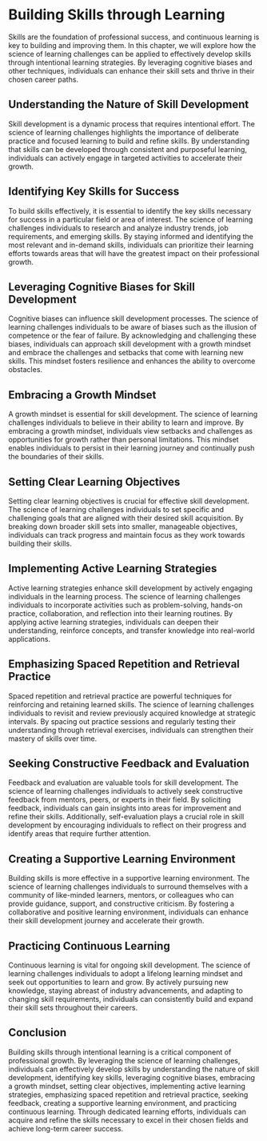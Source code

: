 Building Skills through Learning
=========================================

Skills are the foundation of professional success, and continuous learning is key to building and improving them. In this chapter, we will explore how the science of learning challenges can be applied to effectively develop skills through intentional learning strategies. By leveraging cognitive biases and other techniques, individuals can enhance their skill sets and thrive in their chosen career paths.

Understanding the Nature of Skill Development
---------------------------------------------

Skill development is a dynamic process that requires intentional effort. The science of learning challenges highlights the importance of deliberate practice and focused learning to build and refine skills. By understanding that skills can be developed through consistent and purposeful learning, individuals can actively engage in targeted activities to accelerate their growth.

Identifying Key Skills for Success
----------------------------------

To build skills effectively, it is essential to identify the key skills necessary for success in a particular field or area of interest. The science of learning challenges individuals to research and analyze industry trends, job requirements, and emerging skills. By staying informed and identifying the most relevant and in-demand skills, individuals can prioritize their learning efforts towards areas that will have the greatest impact on their professional growth.

Leveraging Cognitive Biases for Skill Development
-------------------------------------------------

Cognitive biases can influence skill development processes. The science of learning challenges individuals to be aware of biases such as the illusion of competence or the fear of failure. By acknowledging and challenging these biases, individuals can approach skill development with a growth mindset and embrace the challenges and setbacks that come with learning new skills. This mindset fosters resilience and enhances the ability to overcome obstacles.

Embracing a Growth Mindset
--------------------------

A growth mindset is essential for skill development. The science of learning challenges individuals to believe in their ability to learn and improve. By embracing a growth mindset, individuals view setbacks and challenges as opportunities for growth rather than personal limitations. This mindset enables individuals to persist in their learning journey and continually push the boundaries of their skills.

Setting Clear Learning Objectives
---------------------------------

Setting clear learning objectives is crucial for effective skill development. The science of learning challenges individuals to set specific and challenging goals that are aligned with their desired skill acquisition. By breaking down broader skill sets into smaller, manageable objectives, individuals can track progress and maintain focus as they work towards building their skills.

Implementing Active Learning Strategies
---------------------------------------

Active learning strategies enhance skill development by actively engaging individuals in the learning process. The science of learning challenges individuals to incorporate activities such as problem-solving, hands-on practice, collaboration, and reflection into their learning routines. By applying active learning strategies, individuals can deepen their understanding, reinforce concepts, and transfer knowledge into real-world applications.

Emphasizing Spaced Repetition and Retrieval Practice
----------------------------------------------------

Spaced repetition and retrieval practice are powerful techniques for reinforcing and retaining learned skills. The science of learning challenges individuals to revisit and review previously acquired knowledge at strategic intervals. By spacing out practice sessions and regularly testing their understanding through retrieval exercises, individuals can strengthen their mastery of skills over time.

Seeking Constructive Feedback and Evaluation
--------------------------------------------

Feedback and evaluation are valuable tools for skill development. The science of learning challenges individuals to actively seek constructive feedback from mentors, peers, or experts in their field. By soliciting feedback, individuals can gain insights into areas for improvement and refine their skills. Additionally, self-evaluation plays a crucial role in skill development by encouraging individuals to reflect on their progress and identify areas that require further attention.

Creating a Supportive Learning Environment
------------------------------------------

Building skills is more effective in a supportive learning environment. The science of learning challenges individuals to surround themselves with a community of like-minded learners, mentors, or colleagues who can provide guidance, support, and constructive criticism. By fostering a collaborative and positive learning environment, individuals can enhance their skill development journey and accelerate their growth.

Practicing Continuous Learning
------------------------------

Continuous learning is vital for ongoing skill development. The science of learning challenges individuals to adopt a lifelong learning mindset and seek out opportunities to learn and grow. By actively pursuing new knowledge, staying abreast of industry advancements, and adapting to changing skill requirements, individuals can consistently build and expand their skill sets throughout their careers.

Conclusion
----------

Building skills through intentional learning is a critical component of professional growth. By leveraging the science of learning challenges, individuals can effectively develop skills by understanding the nature of skill development, identifying key skills, leveraging cognitive biases, embracing a growth mindset, setting clear objectives, implementing active learning strategies, emphasizing spaced repetition and retrieval practice, seeking feedback, creating a supportive learning environment, and practicing continuous learning. Through dedicated learning efforts, individuals can acquire and refine the skills necessary to excel in their chosen fields and achieve long-term career success.
